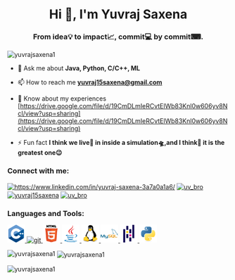 <h1 align="center">Hi 👋, I'm Yuvraj Saxena</h1>
<h3 align="center">From idea💡 to impact📈, commit💻 by commit⌨.</h3>

<p align="left"> <img src="https://komarev.com/ghpvc/?username=yuvrajsaxena1&label=Profile%20views&color=brightgreen&style=flat" alt="yuvrajsaxena1" /> </p>

- 💬 Ask me about **Java, Python, C/C++, ML**

- 📫 How to reach me **yuvraj15saxena@gmail.com**

- 📄 Know about my experiences [https://drive.google.com/file/d/19CmDLmIeRCvtElWb83Knl0w606yv8NcI/view?usp=sharing](https://drive.google.com/file/d/19CmDLmIeRCvtElWb83Knl0w606yv8NcI/view?usp=sharing)

- ⚡ Fun fact **I think we live🧬 in inside a simulation🛸,and I think🧠 it is the greatest one😉**

<h3 align="left">Connect with me:</h3>
<p align="left">
<a href="https://linkedin.com/in/https://www.linkedin.com/in/yuvraj-saxena-3a7a0a1a6/" target="blank"><img align="center" src="https://raw.githubusercontent.com/rahuldkjain/github-profile-readme-generator/master/src/images/icons/Social/linked-in-alt.svg" alt="https://www.linkedin.com/in/yuvraj-saxena-3a7a0a1a6/" height="30" width="40" /></a>
<a href="https://www.codechef.com/users/uv_bro" target="blank"><img align="center" src="https://cdn.jsdelivr.net/npm/simple-icons@3.1.0/icons/codechef.svg" alt="uv_bro" height="30" width="40" /></a>
<a href="https://www.hackerrank.com/yuvraj15saxena" target="blank"><img align="center" src="https://raw.githubusercontent.com/rahuldkjain/github-profile-readme-generator/master/src/images/icons/Social/hackerrank.svg" alt="yuvraj15saxena" height="30" width="40" /></a>
<a href="https://www.leetcode.com/uv_bro" target="blank"><img align="center" src="https://raw.githubusercontent.com/rahuldkjain/github-profile-readme-generator/master/src/images/icons/Social/leet-code.svg" alt="uv_bro" height="30" width="40" /></a>
</p>

<h3 align="left">Languages and Tools:</h3>
<p align="left"> <a href="https://www.w3schools.com/cpp/" target="_blank" rel="noreferrer"> <img src="https://raw.githubusercontent.com/devicons/devicon/master/icons/cplusplus/cplusplus-original.svg" alt="cplusplus" width="40" height="40"/> </a> <a href="https://git-scm.com/" target="_blank" rel="noreferrer"> <img src="https://www.vectorlogo.zone/logos/git-scm/git-scm-icon.svg" alt="git" width="40" height="40"/> </a> <a href="https://www.w3.org/html/" target="_blank" rel="noreferrer"> <img src="https://raw.githubusercontent.com/devicons/devicon/master/icons/html5/html5-original-wordmark.svg" alt="html5" width="40" height="40"/> </a> <a href="https://www.java.com" target="_blank" rel="noreferrer"> <img src="https://raw.githubusercontent.com/devicons/devicon/master/icons/java/java-original.svg" alt="java" width="40" height="40"/> </a> <a href="https://www.linux.org/" target="_blank" rel="noreferrer"> <img src="https://raw.githubusercontent.com/devicons/devicon/master/icons/linux/linux-original.svg" alt="linux" width="40" height="40"/> </a> <a href="https://www.mysql.com/" target="_blank" rel="noreferrer"> <img src="https://raw.githubusercontent.com/devicons/devicon/master/icons/mysql/mysql-original-wordmark.svg" alt="mysql" width="40" height="40"/> </a> <a href="https://pandas.pydata.org/" target="_blank" rel="noreferrer"> <img src="https://raw.githubusercontent.com/devicons/devicon/2ae2a900d2f041da66e950e4d48052658d850630/icons/pandas/pandas-original.svg" alt="pandas" width="40" height="40"/> </a> <a href="https://www.python.org" target="_blank" rel="noreferrer"> <img src="https://raw.githubusercontent.com/devicons/devicon/master/icons/python/python-original.svg" alt="python" width="40" height="40"/> </a> </p>

<p><img align="left" src="https://github-readme-stats.vercel.app/api/top-langs?username=yuvrajsaxena1&show_icons=true&locale=en&layout=compact" alt="yuvrajsaxena1" /></p>

<p>&nbsp;<img align="center" src="https://github-readme-stats.vercel.app/api?username=yuvrajsaxena1&show_icons=true&locale=en" alt="yuvrajsaxena1" /></p>

<p><img align="center" src="https://github-readme-streak-stats.herokuapp.com/?user=yuvrajsaxena1&" alt="yuvrajsaxena1" /></p>
